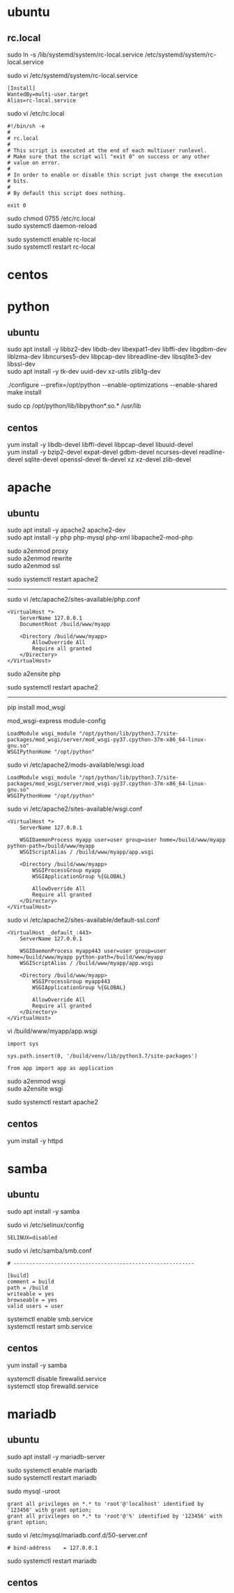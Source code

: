 ubuntu
======

rc.local
--------

  sudo ln -s /lib/systemd/system/rc-local.service /etc/systemd/system/rc-local.service

  sudo vi /etc/systemd/system/rc-local.service

    [Install]
    WantedBy=multi-user.target
    Alias=rc-local.service

  sudo vi /etc/rc.local

    #!/bin/sh -e
    #
    # rc.local
    #
    # This script is executed at the end of each multiuser runlevel.
    # Make sure that the script will "exit 0" on success or any other
    # value on error.
    #
    # In order to enable or disable this script just change the execution
    # bits.
    #
    # By default this script does nothing.

    exit 0

  sudo chmod 0755 /etc/rc.local  
  sudo systemctl daemon-reload

  sudo systemctl enable rc-local  
  sudo systemctl restart rc-local


centos
======


python
======

ubuntu
------

  sudo apt install -y libbz2-dev libdb-dev libexpat1-dev libffi-dev libgdbm-dev liblzma-dev libncurses5-dev libpcap-dev libreadline-dev libsqlite3-dev libssl-dev  
  sudo apt install -y tk-dev uuid-dev xz-utils zlib1g-dev

  ./configure --prefix=/opt/python --enable-optimizations --enable-shared  
  make install

  sudo cp /opt/python/lib/libpython*.so.* /usr/lib

centos
------

  yum install -y libdb-devel libffi-devel libpcap-devel libuuid-devel  
  yum install -y bzip2-devel expat-devel gdbm-devel ncurses-devel readline-devel sqlite-devel openssl-devel tk-devel xz xz-devel zlib-devel


apache
======

ubuntu
------

  sudo apt install -y apache2 apache2-dev  
  sudo apt install -y php php-mysql php-xml libapache2-mod-php

  sudo a2enmod proxy  
  sudo a2enmod rewrite  
  sudo a2enmod ssl

  sudo systemctl restart apache2

  ----------------------------------------

  sudo vi /etc/apache2/sites-available/php.conf

    <VirtualHost *>
        ServerName 127.0.0.1
        DocumentRoot /build/www/myapp

        <Directory /build/www/myapp>
            AllowOverride All
            Require all granted
        </Directory>
    </VirtualHost>

  sudo a2ensite php

  sudo systemctl restart apache2

  ----------------------------------------

  pip install mod_wsgi

  mod_wsgi-express module-config

    LoadModule wsgi_module "/opt/python/lib/python3.7/site-packages/mod_wsgi/server/mod_wsgi-py37.cpython-37m-x86_64-linux-gnu.so"
    WSGIPythonHome "/opt/python"

  sudo vi /etc/apache2/mods-available/wsgi.load

    LoadModule wsgi_module "/opt/python/lib/python3.7/site-packages/mod_wsgi/server/mod_wsgi-py37.cpython-37m-x86_64-linux-gnu.so"
    WSGIPythonHome "/opt/python"

  sudo vi /etc/apache2/sites-available/wsgi.conf

    <VirtualHost *>
        ServerName 127.0.0.1

        WSGIDaemonProcess myapp user=user group=user home=/build/www/myapp python-path=/build/www/myapp
        WSGIScriptAlias / /build/www/myapp/app.wsgi

        <Directory /build/www/myapp>
            WSGIProcessGroup myapp
            WSGIApplicationGroup %{GLOBAL}

            AllowOverride All
            Require all granted
        </Directory>
    </VirtualHost>

  sudo vi /etc/apache2/sites-available/default-ssl.conf

    <VirtualHost _default_:443>
        ServerName 127.0.0.1

        WSGIDaemonProcess myapp443 user=user group=user home=/build/www/myapp python-path=/build/www/myapp
        WSGIScriptAlias / /build/www/myapp/app.wsgi

        <Directory /build/www/myapp>
            WSGIProcessGroup myapp443
            WSGIApplicationGroup %{GLOBAL}

            AllowOverride All
            Require all granted
        </Directory>
    </VirtualHost>

  vi /build/www/myapp/app.wsgi

    import sys

    sys.path.insert(0, '/build/venv/lib/python3.7/site-packages')

    from app import app as application

  sudo a2enmod wsgi  
  sudo a2ensite wsgi

  sudo systemctl restart apache2

centos
------

  yum install -y httpd


samba
=====

ubuntu
------

  sudo apt install -y samba

  sudo vi /etc/selinux/config

    SELINUX=disabled

  sudo vi /etc/samba/smb.conf

    # ----------------------------------------------------------

    [build]
    comment = build
    path = /build
    writeable = yes
    browseable = yes
    valid users = user

  systemctl enable smb.service  
  systemctl restart smb.service

centos
---------

  yum install -y samba

  systemctl disable firewalld.service  
  systemctl stop firewalld.service


mariadb
=======

ubuntu
------

  sudo apt install -y mariadb-server

  sudo systemctl enable mariadb  
  sudo systemctl restart mariadb

  sudo mysql -uroot

    grant all privileges on *.* to 'root'@'localhost' identified by '123456' with grant option;
    grant all privileges on *.* to 'root'@'%' identified by '123456' with grant option;

  sudo vi /etc/mysql/mariadb.conf.d/50-server.cnf

    # bind-address    = 127.0.0.1

  sudo systemctl restart mariadb

centos
---------
